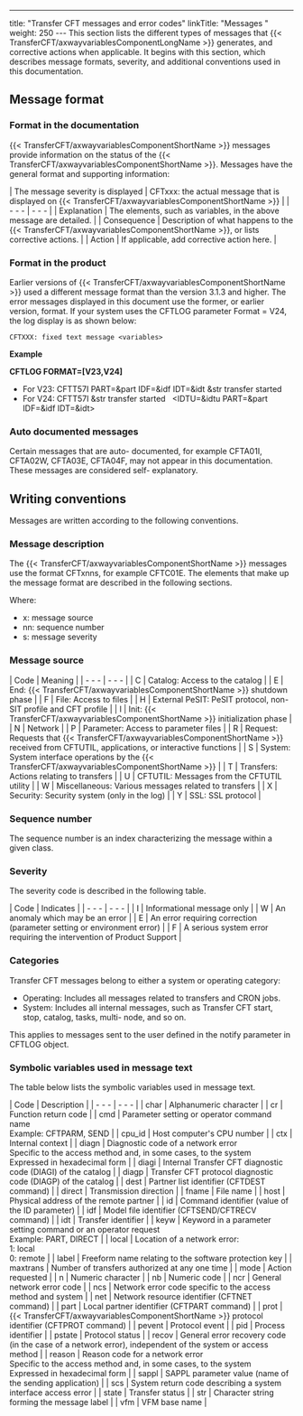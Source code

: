 ---
title: "Transfer CFT messages  and error codes"
linkTitle: "Messages "
weight: 250
--- This section lists the different types of messages that {{< TransferCFT/axwayvariablesComponentLongName  >}} generates, and corrective actions when applicable. It begins with this section, which describes message formats, severity, and additional conventions used in this documentation.

## Message format

### Format in the documentation

{{< TransferCFT/axwayvariablesComponentShortName  >}} messages provide information on the status of the {{< TransferCFT/axwayvariablesComponentShortName  >}}. Messages have the general format and supporting information:

| The message severity is displayed | CFTxxx: the actual message that is displayed on {{< TransferCFT/axwayvariablesComponentShortName  >}} |
| - - - | - - - |
| Explanation | The elements, such as variables, in the above message are detailed. |
| Consequence | Description of what happens to the {{< TransferCFT/axwayvariablesComponentShortName  >}}, or lists corrective actions. |
| Action  | If applicable, add corrective action here.  |

<span id="Message_format"></span>

### Format in the product

Earlier versions of {{< TransferCFT/axwayvariablesComponentShortName  >}} used a different message format
than the version 3.1.3 and higher. The error messages displayed in this document use the former, or earlier version, format. If your system uses
the CFTLOG parameter Format = V24,
the log display is as shown below:

```
CFTXXX: fixed text message <variables>
```

**Example**

****CFTLOG FORMAT=[V23,V24]****

- For V23: CFTT57I
    PART=&part IDF=&idf IDT=&idt &str transfer started
- For V24: CFTT57I
    &str transfer started   &lt;IDTU=&idtu
    PART=&part IDF=&idf IDT=&idt>

### Auto documented messages

Certain messages that are auto- documented, for example CFTA01I, CFTA02W, CFTA03E, CFTA04F, may not appear in this documentation. These messages are considered self- explanatory.

## Writing conventions

Messages are written according to the following conventions.

### Message description

The {{< TransferCFT/axwayvariablesComponentShortName  >}} messages use the format CFTxnns, for example CFTC01E. The elements that make up the message format are described in the following sections.

Where:

- x: message source
- nn: sequence number
- s: message severity

### Message source

| Code  | Meaning  |
| - - - | - - - |
| C  | Catalog: Access to the catalog  |
| E  | End: {{< TransferCFT/axwayvariablesComponentShortName  >}} shutdown phase  |
| F  | File: Access to files  |
| H  | External PeSIT: PeSIT protocol, non- SIT profile and CFT profile  |
| I  | Init: {{< TransferCFT/axwayvariablesComponentShortName  >}} initialization phase  |
| N  | Network  |
| P  | Parameter: Access to parameter files |
| R  | Request: Requests that {{< TransferCFT/axwayvariablesComponentShortName  >}} received from CFTUTIL, applications, or interactive functions  |
| S  | System: System interface operations by the {{< TransferCFT/axwayvariablesComponentShortName  >}}  |
| T  | Transfers: Actions relating to transfers  |
| U  | CFTUTIL: Messages from the CFTUTIL utility  |
| W  | Miscellaneous: Various messages related to transfers  |
| X  | Security: Security system (only in the log)  |
| Y  | SSL: SSL protocol  |

### Sequence number

The sequence number is an index characterizing the message within a given class.

### Severity

The severity code is described in the following table.

| Code  | Indicates  |
| - - - | - - - |
| I  | Informational message only  |
| W  | An anomaly which may be an error  |
| E  | An error requiring correction (parameter setting or environment error)  |
| F  | A serious system error requiring the intervention of Product Support  |

### Categories

Transfer CFT messages belong to either a system or operating category:

- Operating: Includes all messages related to transfers and CRON jobs.
- System: Includes all internal messages, such as Transfer CFT start, stop, catalog, tasks, multi- node, and so on.

This applies to messages sent to the user defined in the notify parameter in CFTLOG object.

### Symbolic variables used in message text

The table below lists the symbolic variables used in message text.

| Code | Description |
| - - - | - - - |
| char | Alphanumeric character |
| cr | Function return code |
| cmd | Parameter setting or operator command name<br /> Example: CFTPARM, SEND |
| cpu_id | Host computer's CPU number |
| ctx | Internal context |
| diagn | Diagnostic code of a network error<br /> Specific to the access method and, in some cases, to the system<br /> Expressed in hexadecimal form |
| diagi | Internal Transfer CFT diagnostic code (DIAGI) of the catalog |
| diagp | Transfer CFT protocol diagnostic code (DIAGP) of the catalog |
| dest | Partner list identifier (CFTDEST command) |
| direct | Transmission direction |
| fname | File name |
| host | Physical address of the remote partner |
| id | Command identifier (value of the ID parameter) |
| idf | Model file identifier (CFTSEND/CFTRECV command) |
| idt | Transfer identifier |
| keyw | Keyword in a parameter setting command or an operator request<br /> Example: PART, DIRECT |
| local | Location of a network error:<br /> 1: local<br /> 0: remote |
| label | Freeform name relating to the software protection key |
| maxtrans | Number of transfers authorized at any one time |
| mode | Action requested |
| n | Numeric character |
| nb | Numeric code |
| ncr | General network error code |
| ncs | Network error code specific to the access method and system |
| net | Network resource identifier (CFTNET command) |
| part | Local partner identifier (CFTPART command) |
| prot | {{< TransferCFT/axwayvariablesComponentShortName  >}} protocol identifier (CFTPROT command) |
| pevent | Protocol event |
| pid | Process identifier |
| pstate | Protocol status |
| recov | General error recovery code (in the case of a network error), independent of the system or access method |
| reason | Reason code for a network error<br /> Specific to the access method and, in some cases, to the system<br /> Expressed in hexadecimal form |
| sappl | SAPPL parameter value (name of the sending application) |
| scs | System return code describing a system interface access error |
| state | Transfer status |
| str | Character string forming the message label |
| vfm | VFM base name |

